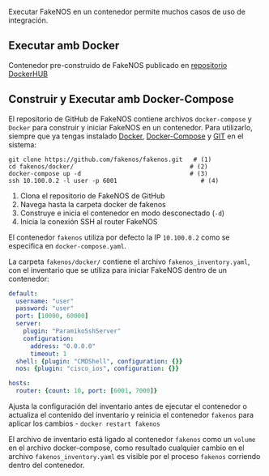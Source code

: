 Executar FakeNOS en un contenedor permite muchos casos de uso de integración.

## Executar amb Docker

Contenedor pre-construido de FakeNOS publicado en
[repositorio DockerHUB](https://hub.docker.com/r/fakenos/fakenos)


## Construir y Executar amb Docker-Compose

El repositorio de GitHub de FakeNOS contiene archivos `docker-compose` y `Docker` para construir
y iniciar FakeNOS en un contenedor. Para utilizarlo, siempre que ya tengas instalado
[Docker](https://docs.docker.com/engine/install/),
[Docker-Compose](https://docs.docker.com/compose/install/) y
[GIT](https://git-scm.com/book/en/v2/Getting-Started-Installing-Git) en el sistema:

```{ .bash .annotate }
git clone https://github.com/fakenos/fakenos.git   # (1)
cd fakenos/docker/                                # (2)
docker-compose up -d                              # (3)
ssh 10.100.0.2 -l user -p 6001                       # (4)
```

1. Clona el repositorio de FakeNOS de GitHub
2. Navega hasta la carpeta docker de fakenos
3. Construye e inicia el contenedor en modo desconectado (`-d`)
4. Inicia la conexión SSH al router FakeNOS

El contenedor `fakenos` utiliza por defecto la IP `10.100.0.2` como se especifica en `docker-compose.yaml`.

La carpeta `fakenos/docker/` contiene el archivo `fakenos_inventory.yaml`, con el inventario
que se utiliza para iniciar FakeNOS dentro de un contenedor:

```yaml
default:
  username: "user"
  password: "user"
  port: [10000, 60000]
  server:
    plugin: "ParamikoSshServer"
    configuration:
      address: "0.0.0.0"
      timeout: 1
  shell: {plugin: "CMDShell", configuration: {}}
  nos: {plugin: "cisco_ios", configuration: {}}

hosts:
  router: {count: 10, port: [6001, 7000]}
```

Ajusta la configuración del inventario antes de ejecutar el contenedor o actualiza el contenido del inventario
y reinicia el contenedor `fakenos` para aplicar los cambios - `docker restart fakenos`

El archivo de inventario está ligado al contenedor `fakenos` como un `volume` en el archivo docker-compose,
como resultado cualquier cambio en el archivo `fakenos_inventory.yaml` es visible por el proceso `fakenos`
corriendo dentro del contenedor.

